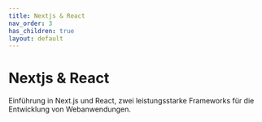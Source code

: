 ```yaml
---
title: Nextjs & React
nav_order: 3
has_children: true
layout: default
---
```


# Nextjs & React

Einführung in Next.js und React, zwei leistungsstarke Frameworks für die Entwicklung von Webanwendungen.